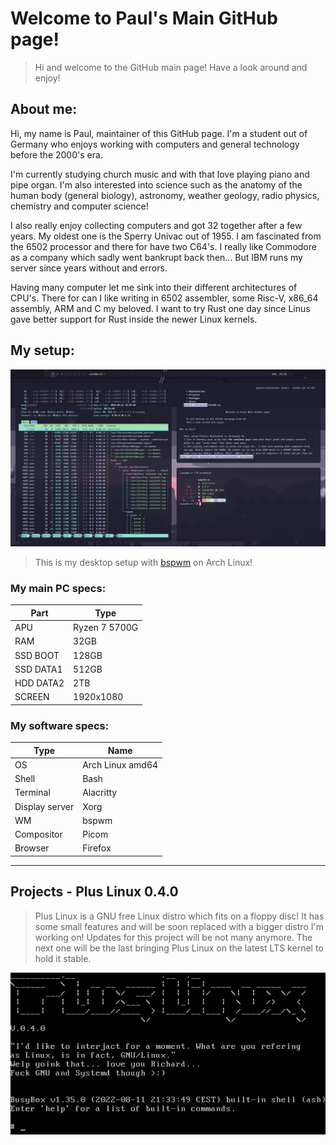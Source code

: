 # Welcome to Paul's Main GitHub page!

> Hi and welcome to the GitHub main page!
> Have a look around and enjoy!  

## About me:

Hi,
my name is Paul, maintainer of this GitHub page.
I'm a student out of Germany who enjoys working with computers and general technology before the 2000's era.

I'm currently studying church music and with that love playing piano and pipe organ. I'm also interested into science such as the anatomy of the human body (general biology), astronomy, weather geology, radio physics, chemistry and computer science!

I also really enjoy collecting computers and got 32 together after a few years. My oldest one is the Sperry Univac out of 1955. 
I am fascinated from the 6502 processor and there for have two C64's. I really like Commodore as a company which sadly went bankrupt back then... But IBM runs my server since years without and errors.

Having many computer let me sink into their different architectures of CPU's. There for can I like writing in 6502 assembler, some Risc-V, x86_64 assembly, ARM and C my beloved.
I want to try Rust one day since Linus gave better support for Rust inside the newer Linux kernels.

## My setup:

![bspwm-rice](https://github.com/plastic-bottleneck/bspwm-rice/blob/main/image.png)

> This is my desktop setup with [bspwm](https://github.com/plastic-bottleneck/bspwm-rice) on Arch Linux!

### My main PC specs:

|Part|Type|
|---|---|
|APU|Ryzen 7 5700G|
|RAM|32GB|
|SSD BOOT|128GB|
|SSD DATA1|512GB|
|HDD DATA2|2TB|
|SCREEN|1920x1080|

### My software specs:

|Type|Name|
|---|---|
|OS|Arch Linux amd64|
|Shell|Bash|
|Terminal|Alacritty|
|Display server|Xorg|
|WM|bspwm|
|Compositor|Picom|
|Browser|Firefox|

---

## Projects - Plus Linux 0.4.0

> Plus Linux is a GNU free Linux distro which fits on a floppy disc!
> It has some small features and  will be soon replaced with a bigger distro I'm working on!
> Updates for this project will be not many anymore. The next one will be the last bringing Plus Linux on the latest LTS kernel to hold it stable.

![plus](https://github.com/plastic-bottleneck/Plus-Linux/blob/main/Images/Plus-Linux-0.4.0.jpg)
